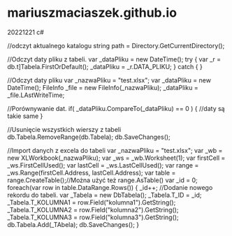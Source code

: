 # mariuszmaciaszek.github.io



20221221
c#

//odczyt aktualnego katalogu
string path = Directory.GetCurrentDirectory();


//Odczyt daty pliku z tabeli.
var _dataPliku = new DateTime();
try
{
  var _r = db.t]Tabela.FirstOrDefault();
  _dataPliku = _r.DATA_PLIKU;
}
catch
{
}


//Odczyt daty pliku
var _nazwaPliku = "test.xlsx";
var _dataPliku = new DateTime();
FileInfo _file = new FileInfo(_nazwaPliku);
_dataPliku = _file.LAstWriteTime;


//Porównywanie dat.
if( _dataPliku.CompareTo(_dataPliku) == 0 )
{
  //daty są takie same
}


//Usunięcie wszystkich wierszy z tabeli
db.Tabela.RemoveRange(db.Tabela);
db.SaveChanges();


//Import danych z excela do tabeli
var _nazwaPliku = "test.xlsx";
var _wb = new XLWorkbook(_nazwaPliku);
var _ws = _wb.Worksheet(1);
var firstCell = _ws.FirstCellUsed();
var lastCell = _ws.LastCellUsed();
var range = _ws.Range(firstCell.Address, lastCell.Address);
var table = range.CreateTable();//Można użyć też range.AsTable()
var _id = 0;
foreach(var row in table.DataRange.Rows())
{
  _id++;
  //Dodanie nowego rekordu do tabeli.
  var _Tabela = new DbTabela();
  _Tabela.T_ID = _id;
  _Tabela.T_KOLUMNA1 = row.Field("kolumna1").GetString();
  _Tabela.T_KOLUMNA2 = row.Field("kolumna2").GetString();
  _Tabela.T_KOLUMNA3 = row.Field("kolumna3").GetString();
  db.Tabela.Add(_TAbela);
  db.SaveChanges();
}



